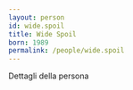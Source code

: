 ```yaml
---
layout: person
id: wide.spoil
title: Wide Spoil
born: 1989
permalink: /people/wide.spoil
---
```


Dettagli della persona 